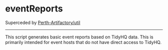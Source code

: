 # eventReports

Superceded by [Perth-Artifactory/util](https://github.com/Perth-Artifactory/util#public-event-report)

---

This script generates basic event reports based on TidyHQ data. This is primarily intended for event hosts that do not have direct access to TidyHQ.
